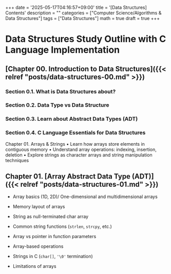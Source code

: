 +++
date = '2025-05-17T04:16:57+09:00'
title = '[Data Structures] Contents'
description = ""
categories = ["Computer Science/Algorithms & Data Structures"]
tags = ["Data Structures"]
math = true
draft = true
+++
# Data Structures Study Outline with C Language Implementation

## [Chapter 00. Introduction to Data Structures]({{< relref "posts/data-structures-00.md" >}})
### Section 0.1. What is Data Structures about?
### Section 0.2. Data Type vs Data Structure
### Section 0.3. Learn about Abstract Data Types (ADT)
### Section 0.4. C Language Essentials for Data Structures

Chapter 01. Arrays & Strings
	•	Learn how arrays store elements in contiguous memory
	•	Understand array operations: indexing, insertion, deletion
	•	Explore strings as character arrays and string manipulation techniques
## Chapter 01. [Array Abstract Data Type (ADT)]({{< relref "posts/data-structures-01.md" >}})
- Array basics (1D, 2D)/ One-dimensional and multidimensional arrays
- Memory layout of arrays
- String as null-terminated char array
- Common string functions (`strlen`, `strcpy`, etc.)
- Array vs pointer in function parameters

- Array-based operations
- Strings in C (`char[]`, `'\0'` termination)
- Limitations of arrays
<!--
Chapter 02. Linked Lists
	•	Understand node-based storage using pointers
	•	Explore singly, doubly, and circular linked lists
	•	Compare linked lists with arrays in terms of performance and use cases

Chapter 03. Stacks and Queues
	•	Learn the principles of LIFO (Stack) and FIFO (Queue)
	•	Implement stack and queue using arrays and linked lists
	•	Understand real-world applications like Undo, BFS, etc.

Chapter 04. Recursion & Call Stack
	•	Understand how recursion uses the call stack
	•	Compare iterative and recursive approaches
	•	Optimize recursive functions and avoid stack overflow

Chapter 05. Trees
	•	Learn tree terminology (root, leaf, height, etc.)
	•	Explore binary trees and traversal methods
	•	Understand binary search trees (BST) and balanced trees
	•	Study heaps and priority queue implementation

Chapter 06. Hashing
	•	Learn how hash tables map keys to values
	•	Understand hash functions and collision resolution techniques
	•	Apply hash maps in real-world problems

Chapter 07. Graphs
	•	Explore graph representations: adjacency matrix and list
	•	Implement DFS and BFS for traversal
	•	Understand directed/undirected and weighted/unweighted graphs
	•	Apply graph algorithms: shortest path, topological sort

Chapter 08. Advanced Structures
	•	Study trie for prefix-based string search
	•	Learn disjoint set (union-find) and its use in connectivity problems
	•	Understand segment trees and Fenwick trees for range queries
	•	Get a glimpse of B-Trees and skip lists

Chapter 09. Complexity & Trade-Offs
	•	Analyze time and space complexity of data structures
	•	Learn how to choose the right data structure for a given problem
	•	Discuss trade-offs between speed, memory, and implementation complexity

Chapter 10. Practice & Implementation
	•	Implement core data structures in code (C/Python/Java)
	•	Solve problems on platforms like LeetCode, Baekjoon, etc.
	•	Practice debugging and test-driven development
	•	Learn how to recognize and apply structures in real-world scenarios



- check complexity -> algorithms
- recursion -> after stack and with call stack

## Chapter 03. Linked Lists
- Singly Linked List
- Doubly Linked List
- Circular Linked List
- Insertion, Deletion, Traversal
- Comparison: Linked List vs Array

## Chapter 04. Stacks
- Stack ADT and use cases
- Array-based stack implementation
- Linked list-based stack implementation
- Stack applications (undo, parentheses checker, etc.)

## Chapter 05. Queues
- Queue ADT and use cases
- Linear Queue and Circular Queue
- Array vs Linked List implementations
- Deque and Priority Queue (basic)

## Chapter 06. Trees
- Tree terminology and representation
- Binary Tree and Traversal (Pre/In/Post-order)
- Binary Search Tree (BST)
- Tree applications and recursive implementation
- Brief intro to AVL/Red-Black Trees

## Chapter 07. Heaps & Priority Queues
- Max Heap / Min Heap
- Array representation of heaps
- Heap sort
- Priority Queue ADT and its applications

## Chapter 08. Hashing
- Hash functions and collision handling
- Open Addressing / Separate Chaining
- Hash Tables in C
- Applications (lookup, duplicate detection)

## Chapter 09. Graphs
- Graph representation (adjacency list/matrix)
- DFS & BFS (recursive & iterative)
- Directed/undirected, weighted/unweighted graphs
- Applications: shortest path (intro), topological sort

## Chapter 10. Advanced Structures
- Trie (Prefix Tree)
- Disjoint Set (Union-Find)
- Segment Tree / Fenwick Tree (optional)
- Skip List / B-Tree (conceptual overview)

## Chapter 11. Complexity & Design Trade-offs
- Time and Space Complexity of each structure
- Choosing the right data structure
- Trade-offs: speed vs memory vs simplicity

## Chapter 12. Practice & Implementation
- Coding common structures in C
- Debugging dynamic memory (Valgrind, etc.)
- LeetCode / 백준 / 프로그래머스 추천 문제
- Structuring reusable modules in C

-->